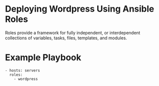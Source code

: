 # Deploying Wordpress Using Ansible Roles

Roles provide a framework for fully independent, or interdependent collections of variables, tasks, files, templates, and modules.


# Example Playbook
```
- hosts: servers
  roles:
    - wordpress
```


